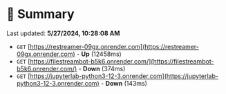 # 📖 Summary
Last updated: **5/27/2024, 10:28:08 AM**

- `GET` [https://restreamer-09gx.onrender.com](https://restreamer-09gx.onrender.com) - **Up** (12458ms)
- `GET` [https://filestreambot-b5k6.onrender.com/](https://filestreambot-b5k6.onrender.com/) - **Down** (374ms)
- `GET` [https://jupyterlab-python3-12-3.onrender.com](https://jupyterlab-python3-12-3.onrender.com) - **Down** (143ms)
